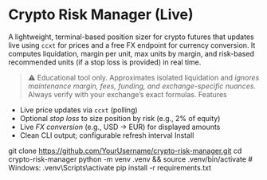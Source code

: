# Crypto Risk Manager (Live)

A lightweight, terminal-based position sizer for crypto futures that updates live using `ccxt` for prices and a free FX endpoint for currency conversion. It computes liquidation, margin per unit, max units by margin, and risk-based recommended units (if a stop loss is provided) in real time.

> ⚠️ Educational tool only. Approximates isolated liquidation and *ignores maintenance margin, fees, funding, and exchange-specific nuances*. Always verify with your exchange’s exact formulas.
 Features
- Live price updates via `ccxt` (polling)
- Optional *stop loss* to size position by risk (e.g., 2% of equity)
- Live *FX conversion* (e.g., USD → EUR) for displayed amounts
- Clean CLI output; configurable refresh interval
 Install

git clone https://github.com/YourUsername/crypto-risk-manager.git
cd crypto-risk-manager
python -m venv .venv && source .venv/bin/activate   # Windows: .venv\Scripts\activate
pip install -r requirements.txt
